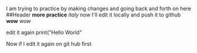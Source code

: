 I am trying to practice by making changes and going back and forth on here 
##Header 
**more practice**
*italy*
now I'll edit it locally and push it to github
**wow**
*wow*

edit it again 
print("Hello World"

Now if I edit it again on git hub first
